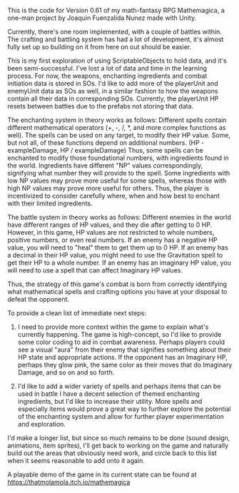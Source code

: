 This is the code for Version 0.61 of my math-fantasy RPG Mathemagica, a one-man project by Joaquin Fuenzalida Nunez made with Unity. 

Currently, there's one room implemented, with a couple of battles within. 
The crafting and battling system has had a lot of development, it's almost fully set up so building on it from here on out should be easier.

This is my first exploration of using ScriptableObjects to hold data, and it's been semi-successful.
I've lost a lot of data and time in the learning process. 
For now, the weapons, enchanting ingredients and combat initiation data is stored in SOs. 
I'd like to add more of the playerUnit and enemyUnit data as SOs as well, in a similar fashion to how the 
weapons contain all their data in corresponding SOs. Currently, the playerUnit HP resets between battles due to the prefabs not storing that data.

The enchanting system in theory works as follows:
  Different spells contain different mathematical operators (+, -, /, *, and more complex functions as well).
  The spells can be used on any target, to modify their HP value.
  Some, but not all, of these functions depend on additional numbers. (HP - exampleDamage, HP / exampleDamage)
  Thus, some spells can be enchanted to modify those foundational numbers, with ingredients found in the world.
  Ingredients have different "NP" values correspondingly, signifying what number they will provide to the spell. 
  Some ingredients with low NP values may prove more useful for some spells, whereas those with high NP values may prove more useful for others.
  Thus, the player is incentivized to consider carefully where, when and how best to enchant with their limited ingredients.

The battle system in theory works as follows:
  Different enemies in the world have different ranges of HP values, and they die after getting to 0 HP.
  However, in this game, HP values are not restricted to whole numbers, positive numbers, or even real numbers. 
  If an enemy has a negative HP value, you will need to "heal" them to get them up to 0 HP.
  If an enemy has a decimal in their HP value, you might need to use the Gravitation spell to get their HP to a whole number. 
  If an enemy has an imaginary HP value, you will need to use a spell that can affect Imaginary HP values.
  
Thus, the strategy of this game's combat is born from correctly identifying what mathematical spells and crafting options you have at your disposal to 
defeat the opponent. 


To provide a clean list of immediate next steps: 
1. I need to provide more context within the game to explain what's currently happening.
The game is high-concept, so I'd like to provide some color coding to aid in combat awareness. 
Perhaps  players could see a visual "aura" from their enemy that signifies something about their HP state and appropriate actions. 
If the opponent has an Imaginary HP, perhaps they glow pink, the same color as their moves that do Imaginary Damage, and so on and so forth.

2. I'd like to add a wider variety of spells and perhaps items that can be used in battle
I have a decent selection of themed enchanting ingredients, but I'd like to increase their utility. 
More spells and especially items would prove a great way to further explore the potential of the enchanting system and allow for further player
experimentation and exploration.

I'd make a longer list, but since so much remains to be done (sound design, animations, item sprites), I'll get back to working on the game and naturally 
build out the areas that obviously need work, and circle back to this list when it seems reasonable to add onto it again.


A playable demo of the game in its current state can be found at 
https://thatmolamola.itch.io/mathemagica
